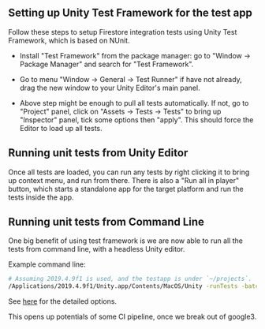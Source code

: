 ## Setting up Unity Test Framework for the test app

Follow these steps to setup Firestore integration tests using Unity Test
Framework, which is based on NUnit.

*   Install "Test Framework" from the package manager: go to "Window -> Package
    Manager" and search for "Test Framework".

*   Go to menu "Window -> General -> Test Runner" if have not already, drag the
    new window to your Unity Editor's main panel.

*   Above step might be enough to pull all tests automatically. If not, go to
    "Project" panel, click on "Assets -> Tests -> Tests" to bring up "Inspector"
    panel, tick some options then "apply". This should force the Editor to load
    up all tests.

## Running unit tests from Unity Editor

Once all tests are loaded, you can run any tests by right clicking it to bring
up context menu, and run from there. There is also a "Run all in player" button,
which starts a standalone app for the target platform and run the tests inside
the app.

## Running unit tests from Command Line

One big benefit of using test framework is we are now able to run all the tests
from command line, with a headless Unity editor.

Example command line:

```bash
# Assuming 2019.4.9f1 is used, and the testapp is under `~/projects`.
/Applications/2019.4.9f1/Unity.app/Contents/MacOS/Unity -runTests -batchmode -projectPath ~/projects/unity/testapp -testResults ~/tmp/results.xml -testPlatform StandaloneOSX
```

See
[here](https://docs.unity3d.com/Packages/com.unity.test-framework@1.1/manual/reference-command-line.html)
for the detailed options.

This opens up potentials of some CI pipeline, once we break out of google3.
